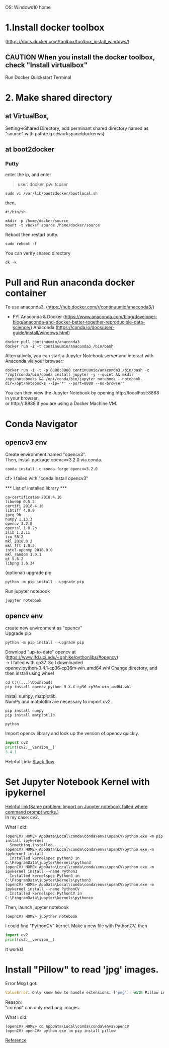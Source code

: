 OS: Windows10 home

# 1.Install docker toolbox
(https://docs.docker.com/toolbox/toolbox_install_windows/)

## **CAUTION** When you install the docker toolbox, check "Install virtualbox"

Run Docker Quickstart Terminal

# 2. Make shared directory
## at VirtualBox, 
Setting->Shared Directory, add perminant shared directory named as "source" with path(e.g.c:\workspace\dockerws)

## at boot2docker
### Putty
enter the ip, and enter

> user: docker, pw: tcuser


```bsh
sudo vi /var/lib/boot2docker/bootlocal.sh
```
then,
```bsh
#!/bin/sh

mkdir -p /home/docker/source
mount -t vboxsf source /home/docker/source
```

Reboot then restart putty.
```bsh
sudo reboot -f
```

You can verify shared directory
```bsh
dk -k
```

# Pull and Run anaconda docker container
To use anaconda3,
(https://hub.docker.com/r/continuumio/anaconda3/)

- FYI Anaconda & Docker
(https://www.anaconda.com/blog/developer-blog/anaconda-and-docker-better-together-reproducible-data-science/)
Anaconda (https://conda.io/docs/user-guide/install/windows.html)

```bsh
docker pull continuumio/anaconda3
docker run -i -t continuumio/anaconda3 /bin/bash
```

Alternatively, you can start a Jupyter Notebook server and interact with Anaconda via your browser:
```bsh
docker run -i -t -p 8888:8888 continuumio/anaconda3 /bin/bash -c "/opt/conda/bin/conda install jupyter -y --quiet && mkdir /opt/notebooks && /opt/conda/bin/jupyter notebook --notebook-dir=/opt/notebooks --ip='*' --port=8888 --no-browser"
```
You can then view the Jupyter Notebook by opening http://localhost:8888 in your browser,  
or http://<DOCKER-MACHINE-IP>:8888 if you are using a Docker Machine VM.

# Conda Navigator
## opencv3 env
Create environment named "opencv3".  
Then, install package opencv=3.2.0 via conda.
```bsh
conda install -c conda-forge opencv=3.2.0
```
cf> I failed with "conda install opencv3"  

*** List of installed library ***
```
ca-certificates 2018.4.16
libwebp 0.5.2
certifi 2018.4.16
libtiff 4.0.9
jpeg 9b
numpy 1.13.3
opencv 3.2.0
openssl 1.0.2o
zlib 1.2.11
icu 58.2
mkl 2018.0.2
mkl fft 1.0.2
intel-openmp 2018.0.0
mkl_random 1.0.1
qt 5.6.2
libpng 1.6.34 
```

(optional) upgrade pip
```bsh
python -m pip install --upgrade pip
```
Run jupyter notebook
```bsh
jupyter notebook
```


## opencv env
create new environment as "opencv"  
Upgrade pip
```bsh
python -m pip install --upgrade pip
```

Download "up-to-date" opencv at (https://www.lfd.uci.edu/~gohlke/pythonlibs/#opencv)  
-> I failed with cp37. So I downloaded opencv_python‑3.4.1‑cp36‑cp36m‑win_amd64.whl
Change directory, and then install using wheel
```bsh
cd C:\(...)\Downloads
pip install opencv_python‑3.X.X‑cp36‑cp36m‑win_amd64.whl

```

Install numpy, matplotlib.   
NumPy and matplotlib are necessary to import cv2.
```bsh
pip install numpy
pip install matplotlib
```

```bsh
python
```
Import opencv library and look up the version of opencv quickly.

```python
import cv2
print(cv2.__version__)
3.4.1
```

Helpful Link: [Stack flow](https://stackoverflow.com/questions/42994813/installing-opencv-on-windows-10-with-python-3-6-and-anaconda-3-6)

# Set Jupyter Notebook Kernel with ipykernel

[Helpful link(Same problem: Import on Jupyter notebook failed where command prompt works.)](https://github.com/jupyter/notebook/issues/1524)  
In my case: cv2.

What I did:
```bsh
(openCV) HOME> AppData\Local\conda\conda\envs\openCV\python.exe -m pip install ipykernel
  Something installed.......
(openCV) HOME> AppData\Local\conda\conda\envs\openCV\python.exe -m ipykernel install
  Installed kernelspec python3 in C:\ProgramData\jupyter\kernels\python3
(openCV) HOME> AppData\Local\conda\conda\envs\openCV\python.exe -m ipykernel install --name Python3
  Installed kernelspec Python3 in C:\ProgramData\jupyter\kernels\python3
(openCV) HOME> AppData\Local\conda\conda\envs\openCV\python.exe -m ipykernel install --name PythonCV
  Installed kernelspec PythonCV in C:\ProgramData\jupyter\kernels\pythoncv
```

Then, launch jupyter notebook
```bsh
(oepnCV) HOME> jupyther notebook
```
I could find "PythonCV" kernel.
Make a new file with PythonCV, then 
```python
import cv2
print(cv2.__version__)
```
It works!

# Install "Pillow" to read 'jpg' images.
Error Msg I got:
```python
ValueError: Only know how to handle extensions: ['png']; with Pillow installed matplotlib can handle more images
```

Reason:  
"imread" can only read png images.

What I did:
```bsh
(openCV) HOME> cd AppData\Local\conda\conda\envs\openCV
(openCV) openCV> python.exe -m pip install pillow
```

[Reference](https://github.com/udacity/sdc-issue-reports/issues/69)
